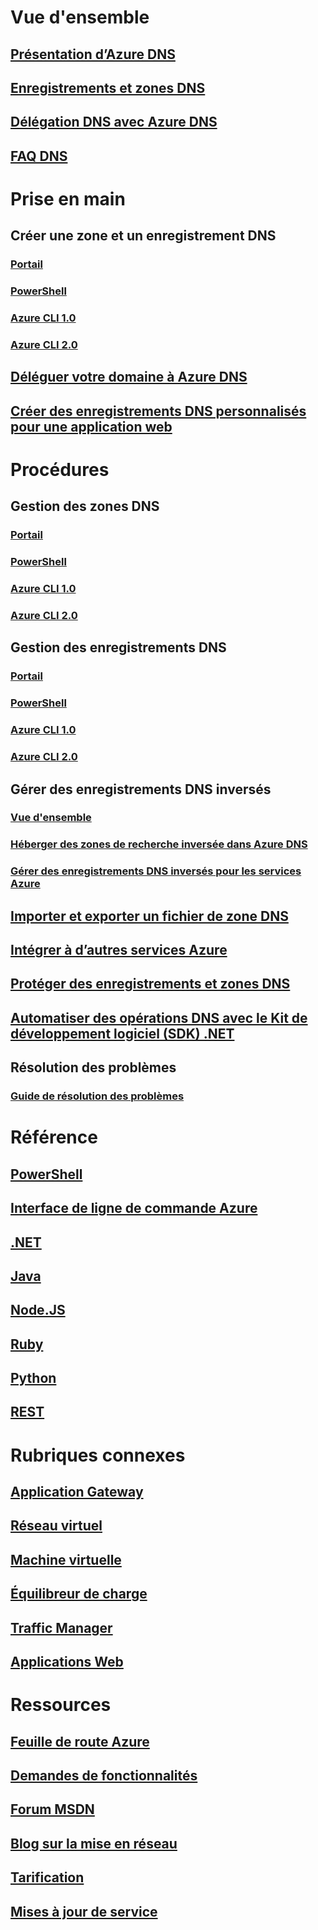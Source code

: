 

# Vue d'ensemble



## [Présentation d’Azure DNS](dns-overview.md)


## [Enregistrements et zones DNS](dns-zones-records.md)


## [Délégation DNS avec Azure DNS](dns-domain-delegation.md)


## [FAQ DNS](dns-faq.md)



# Prise en main



## Créer une zone et un enregistrement DNS


### [Portail](dns-getstarted-portal.md)


### [PowerShell](dns-getstarted-powershell.md)


### [Azure CLI 1.0](dns-getstarted-cli-nodejs.md)


### [Azure CLI 2.0](dns-getstarted-cli.md)



## [Déléguer votre domaine à Azure DNS](dns-delegate-domain-azure-dns.md)


## [Créer des enregistrements DNS personnalisés pour une application web](dns-web-sites-custom-domain.md)



# Procédures



## Gestion des zones DNS


### [Portail](dns-operations-dnszones-portal.md)


### [PowerShell](dns-operations-dnszones.md)


### [Azure CLI 1.0](dns-operations-dnszones-cli-nodejs.md)


### [Azure CLI 2.0](dns-operations-dnszones-cli.md)



## Gestion des enregistrements DNS


### [Portail](dns-operations-recordsets-portal.md)


### [PowerShell](dns-operations-recordsets.md)


### [Azure CLI 1.0](dns-operations-recordsets-cli-nodejs.md)


### [Azure CLI 2.0](dns-operations-recordsets-cli.md)



## Gérer des enregistrements DNS inversés


### [Vue d'ensemble](dns-reverse-dns-overview.md)


### [Héberger des zones de recherche inversée dans Azure DNS](dns-reverse-dns-hosting.md)


### [Gérer des enregistrements DNS inversés pour les services Azure](dns-reverse-dns-for-azure-services.md)



## [Importer et exporter un fichier de zone DNS](dns-import-export.md)


## [Intégrer à d’autres services Azure](dns-for-azure-services.md)


## [Protéger des enregistrements et zones DNS](dns-protect-zones-recordsets.md)


## [Automatiser des opérations DNS avec le Kit de développement logiciel (SDK) .NET](dns-sdk.md)



## Résolution des problèmes


### [Guide de résolution des problèmes](dns-troubleshoot.md)



# Référence


## [PowerShell](/powershell/module/azurerm.dns)


## [Interface de ligne de commande Azure](/cli/azure/network/dns)


## [.NET](/dotnet/api/microsoft.azure.management.dns.models)


## [Java](/java/api/com.microsoft.azure.management.dns)


## [Node.JS](http://azure.github.io/azure-sdk-for-node/azure-arm-dns/latest/)


## [Ruby](http://www.rubydoc.info/gems/azure_mgmt_dns/0.8.0)


## [Python](http://azure-sdk-for-python.readthedocs.io/en/latest/sample_azure-mgmt-dns.html)


## [REST](/rest/api/dns/)



# Rubriques connexes


## [Application Gateway](/azure/application-gateway/)


## [Réseau virtuel](/azure/virtual-network/)


## [Machine virtuelle](/azure/virtual-machines/)


## [Équilibreur de charge](/azure/load-balancer/)


## [Traffic Manager](/azure/traffic-manager/)


## [Applications Web](/azure/app-service-web/)



# Ressources


## [Feuille de route Azure](https://azure.microsoft.com/roadmap/)


## [Demandes de fonctionnalités](https://feedback.azure.com/forums/217313-networking/category/77466-domain-name-service-dns-traffic-manager)


## [Forum MSDN](https://social.msdn.microsoft.com/Forums/en-US/home?forum=WAVirtualMachinesVirtualNetwork)


## [Blog sur la mise en réseau](http://azure.microsoft.com/blog/topics/networking)


## [Tarification](https://azure.microsoft.com/pricing/details/dns/)


## [Mises à jour de service](https://azure.microsoft.com/updates/?product=dns)
